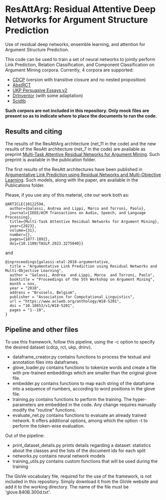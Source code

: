 # ResAttArg: Residual Attentive Deep Networks for Argument Structure Prediction

Use of residual deep networks, ensemble learning, and attention for Argument Structure Prediction.

This code can be used to train a set of neural networks to jointly perform Link Prediction, Relation Classification, and Component Classification on Argument Mining corpora.
Currently, 4 corpora are supported:
- [CDCP](https://facultystaff.richmond.edu/~jpark/) (version with transitive closure and no nested proposition)
- [AbstRCT](https://gitlab.com/tomaye/abstrct/)
- [UKP Persuasive Essays v2](https://www.informatik.tu-darmstadt.de/ukp/research_6/data/argumentation_mining_1/argument_annotated_essays_version_2/index.en.jsp)
- [DrInventor](https://github.com/anlausch/sciarg_resource_analysis) (with some adaptation)
- [Scidtb](http://scientmin.taln.upf.edu/argmin/scidtb_argmin_annotations.tgz)

**Such corpora are not included in this repository. Only mock files are present so as to indicate where to place the documents to run the code.**

## Results and citing

The results of the ResAttArg architecture (net_11 in the code) and the new results of the ResAtt architecture 
(net_7 in the code) are available as preprint [Multi-Task Attentive Residual Networks for Argument Mining](https://arxiv.org/abs/2102.12227).
Such preprint is available in the publication folder.

The first results of the ResAtt architectures have been published in [Argumentative Link Prediction using Residual Networks and Multi-Objective Learning](https://www.aclweb.org/anthology/W18-5201).
Such models, along with the paper, are available in the Publications folder.


Please, if you use any of this material, cite our work both as:
```
@ARTICLE{10122594,
  author={Galassi, Andrea and Lippi, Marco and Torroni, Paolo},
  journal={IEEE/ACM Transactions on Audio, Speech, and Language Processing}, 
  title={Multi-Task Attentive Residual Networks for Argument Mining}, 
  year={2023},
  volume={31},
  number={},
  pages={1877-1892},
  doi={10.1109/TASLP.2023.3275040}}
```
and
```
@inproceedings{galassi-etal-2018-argumentative,
  title = "Argumentative Link Prediction using Residual Networks and Multi-Objective Learning",
  author = "Galassi, Andrea  and Lippi, Marco  and Torroni, Paolo",
  booktitle = "Proceedings of the 5th Workshop on Argument Mining",
  month = nov,
  year = "2018",
  address = "Brussels, Belgium",
  publisher = "Association for Computational Linguistics",
  url = "https://www.aclweb.org/anthology/W18-5201",
  doi = "10.18653/v1/W18-5201",
  pages = "1--10",
}
```

## Pipeline and other files

To use this framework, follow this pipeline, using the -c option to specify the desired dataset (cdcp, rct, ukp, drinv).
- dataframe_creator.py contains functions to process the textual and annotation files into dataframes.
- glove_loader.py contains functions to tokenize words and create a file with pre-trained embeddings which are smaller than the original glove file.
- embedder.py contains functions to map each string of the dataframe into a sequence of numbers, according to word positions in the glove file.
- training.py contains functions to perform the training. The hyper-parameters are embedded in the code. Any change requires manually modify the "routine" functions.
- evaluate_net.py contains functions to evaluate an already trained network. It offers additional options, among which the option -t to perform the token-wise evaluation.

Out of the pipeline:
- print_dataset_details.py prints details regarding a dataset: statistics about the classes and the lists of the document ids for each split
- networks.py contains neural network models
- training_utils.py contains custom functions that will be used during the training

The GloVe vocabulary file, required for the use of the framework, is not included in this repository. Simply download it from the GloVe website and add it to the working directory. The name of the file must be 'glove.840B.300d.txt'.
